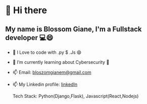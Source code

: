 # 👋 Hi there 
## My name is Blossom Giane, I'm a Fullstack developer 💻😄
- 👀 I Love to code with .py $ .Js 😄
- 🌱 I’m currently learning about Cybersecurity 🔐 
- 📫 Email: bloszomgianem@gmail.com
- 📫 My Linkedin profile: [linkedIn](www.linkedin.com/in/blossom-giane-0628b9221) 

  Tech Stack: Python(Django,Flask), Javascript(React,Nodejs)
 

<!---
Bloszom/Bloszom is a ✨ special ✨ repository because its `README.md` (this file) appears on your GitHub profile.
You can click the Preview link to take a look at your changes.
--->
